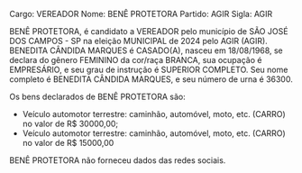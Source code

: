 Cargo: VEREADOR
Nome: BENÊ PROTETORA
Partido: AGIR
Sigla: AGIR

BENÊ PROTETORA, é candidato a VEREADOR pelo município de SÃO JOSÉ DOS CAMPOS - SP na eleição MUNICIPAL de 2024 pelo AGIR (AGIR).
BENEDITA CÂNDIDA MARQUES é CASADO(A), nasceu em 18/08/1968, se declara do gênero FEMININO da cor/raça BRANCA, sua ocupação é EMPRESÁRIO, e seu grau de instrução é SUPERIOR COMPLETO.
Seu nome completo é BENEDITA CÂNDIDA MARQUES, e seu número de urna é 36300.

Os bens declarados de BENÊ PROTETORA são: 
- Veículo automotor terrestre: caminhão, automóvel, moto, etc. (CARRO) no valor de R$ 30000,00;
- Veículo automotor terrestre: caminhão, automóvel, moto, etc. (CARRO) no valor de R$ 15000,00

BENÊ PROTETORA não forneceu dados das redes sociais.